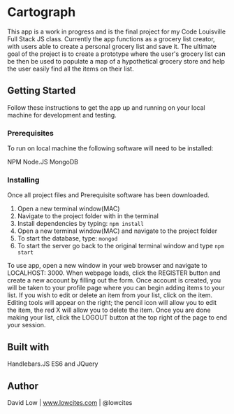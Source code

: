 # Cartograph

This app is a work in progress and is the final project for my Code Louisville Full Stack JS
class. Currently the app functions as a grocery list creator, with users able to create a personal
grocery list and save it. The ultimate goal of the project is to create a prototype where the
user's grocery list can be then be used to populate a map of a hypothetical grocery store and 
help the user easily find all the items on their list.

## Getting Started

Follow these instructions to get the app up and running on your local machine for development and testing.

### Prerequisites

To run on local machine the following software will need to be installed:
	
NPM
Node.JS
MongoDB
	

### Installing
Once all project files and Prerequisite software has been downloaded.
1. Open a new terminal window(MAC)
2. Navigate to the project folder with in the terminal
3. Install dependencies by typing: `npm install`
4. Open a new terminal window(MAC) and navigate to the project folder
5. To start the database, type: `mongod`
6. To start the server go back to the original terminal window and type `npm start`
	

To use app, open a new window in your web browser and navigate to LOCALHOST: 3000.
When webpage loads, click the REGISTER button and create a new account by filling out the form.
Once account is created, you will be taken to your profile page where you can begin adding items
to your list. If you wish to edit or delete an item from your list, click on the item. 
Editing tools will appear on the right; the pencil icon will allow you to edit the item, the red X
will allow you to delete the item. Once you are done making your list, click the LOGOUT button
at the top right of the page to end your session.

## Built with
Handlebars.JS
ES6 and JQuery

## Author
David Low | www.lowcites.com | @lowcites